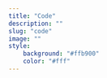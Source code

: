 ```yaml
---
title: "Code"
description: ""
slug: "code"
image: ""
style:
    background: "#ffb900"
    color: "#fff"
---
```

